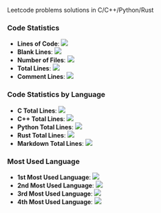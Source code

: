 Leetcode problems solutions in C/C++/Python/Rust

### Code Statistics
- **Lines of Code**:    [![](https://tokei.rs/b1/github/nativemen/leetcode?category=code)](https://github.com/nativemen/leetcode)
- **Blank Lines**:      [![](https://tokei.rs/b1/github/nativemen/leetcode?category=blanks)](https://github.com/nativemen/leetcode)
- **Number of Files**:  [![](https://tokei.rs/b1/github/nativemen/leetcode?category=files)](https://github.com/nativemen/leetcode)
- **Total Lines**:      [![](https://tokei.rs/b1/github/nativemen/leetcode?category=lines)](https://github.com/nativemen/leetcode)
- **Comment Lines**:    [![](https://tokei.rs/b1/github/nativemen/leetcode?category=comments)](https://github.com/nativemen/leetcode)

### Code Statistics by Language
- **C Total Lines**:        [![](https://tokei.rs/b1/github/nativemen/leetcode?category=code&type=C)](https://github.com/nativemen/leetcode)
- **C++ Total Lines**:      [![](https://tokei.rs/b1/github/nativemen/leetcode?category=code&type=Cpp)](https://github.com/nativemen/leetcode)
- **Python Total Lines**:   [![](https://tokei.rs/b1/github/nativemen/leetcode?category=code&type=Python)](https://github.com/nativemen/leetcode)
- **Rust Total Lines**:     [![](https://tokei.rs/b1/github/nativemen/leetcode?category=code&type=Rust)](https://github.com/nativemen/leetcode)
- **Markdown Total Lines**: [![](https://tokei.rs/b1/github/nativemen/leetcode?category=code&type=Markdown)](https://github.com/nativemen/leetcode)

### Most Used Language
- **1st Most Used Language**:   [![](https://tokei.rs/b1/github/nativemen/leetcode?showLanguage=true&languageRank=1&label=1st%20Most%20Used%20Language)](https://github.com/nativemen/leetcode)
- **2nd Most Used Language**:   [![](https://tokei.rs/b1/github/nativemen/leetcode?showLanguage=true&languageRank=2&label=2nd%20Most%20Used%20Language)](https://github.com/nativemen/leetcode)
- **3rd Most Used Language**:   [![](https://tokei.rs/b1/github/nativemen/leetcode?showLanguage=true&languageRank=3&label=3rd%20Most%20Used%20Language)](https://github.com/nativemen/leetcode)
- **4th Most Used Language**:   [![](https://tokei.rs/b1/github/nativemen/leetcode?showLanguage=true&languageRank=3&label=4th%20Most%20Used%20Language)](https://github.com/nativemen/leetcode)